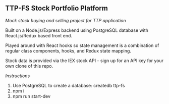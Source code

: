 ## TTP-FS Stock Portfolio Platform

_Mock stock buying and selling project for TTP application_

Built on a Node.js/Express backend using PostgreSQL database with React.js/Redux based front end.

Played around with React hooks so state management is a combination of regular class components, hooks, and Redux state mapping.

Stock data is provided via the IEX stock API - sign up for an API key for your own clone of this repo.

_Instructions_

1.  Use PostgreSQL to create a database: createdb ttp-fs
2.  npm i
3.  npm run start-dev

